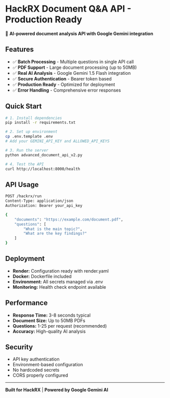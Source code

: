 # HackRX Document Q&A API - Production Ready

🚀 **AI-powered document analysis API with Google Gemini integration**

## Features
- ✅ **Batch Processing** - Multiple questions in single API call
- ✅ **PDF Support** - Large document processing (up to 50MB)
- ✅ **Real AI Analysis** - Google Gemini 1.5 Flash integration
- ✅ **Secure Authentication** - Bearer token based
- ✅ **Production Ready** - Optimized for deployment
- ✅ **Error Handling** - Comprehensive error responses

## Quick Start
```bash
# 1. Install dependencies
pip install -r requirements.txt

# 2. Set up environment
cp .env.template .env
# Add your GEMINI_API_KEY and ALLOWED_API_KEYS

# 3. Run the server
python advanced_document_api_v2.py

# 4. Test the API
curl http://localhost:8000/health
```

## API Usage
```bash
POST /hackrx/run
Content-Type: application/json
Authorization: Bearer your_api_key

{
    "documents": "https://example.com/document.pdf",
    "questions": [
        "What is the main topic?",
        "What are the key findings?"
    ]
}
```

## Deployment
- **Render:** Configuration ready with render.yaml
- **Docker:** Dockerfile included
- **Environment:** All secrets managed via .env
- **Monitoring:** Health check endpoint available

## Performance
- **Response Time:** 3-8 seconds typical
- **Document Size:** Up to 50MB PDFs
- **Questions:** 1-25 per request (recommended)
- **Accuracy:** High-quality AI analysis

## Security
- API key authentication
- Environment-based configuration
- No hardcoded secrets
- CORS properly configured

---
**Built for HackRX** | **Powered by Google Gemini AI**
